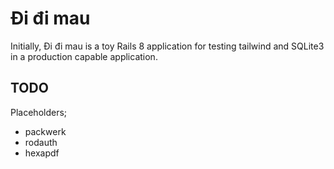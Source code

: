 # Đi đi mau

Initially, Đi đi mau is a toy Rails 8 application
for testing tailwind and SQLite3 in a production
capable application.

## TODO

Placeholders;

- packwerk
- rodauth
- hexapdf

